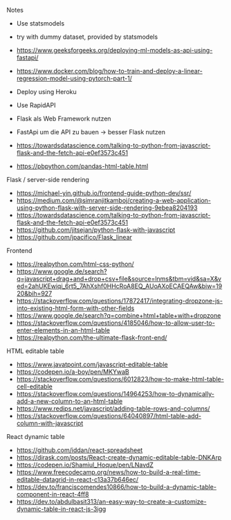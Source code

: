 Notes

- Use statsmodels
- try with dummy dataset, provided by statsmodels

- https://www.geeksforgeeks.org/deploying-ml-models-as-api-using-fastapi/
- https://www.docker.com/blog/how-to-train-and-deploy-a-linear-regression-model-using-pytorch-part-1/ 


- Deploy using Heroku
- Use RapidAPI
- Flask als Web Framework nutzen
- FastApi um die API zu bauen -> besser Flask nutzen

- https://towardsdatascience.com/talking-to-python-from-javascript-flask-and-the-fetch-api-e0ef3573c451
- https://pbpython.com/pandas-html-table.html


Flask / server-side rendering
- https://michael-yin.github.io/frontend-guide-python-dev/ssr/
- https://medium.com/@simranjitkamboj/creating-a-web-application-using-python-flask-with-server-side-rendering-9ebea8204193
- https://towardsdatascience.com/talking-to-python-from-javascript-flask-and-the-fetch-api-e0ef3573c451
- https://github.com/jitsejan/python-flask-with-javascript
- https://github.com/jpacifico/Flask_linear 

Frontend
- https://realpython.com/html-css-python/
- https://www.google.de/search?q=javascript+drag+and+drop+csv+file&source=lnms&tbm=vid&sa=X&ved=2ahUKEwiqi_6rt5_7AhXshf0HHcRoA8EQ_AUoAXoECAEQAw&biw=1920&bih=927
- https://stackoverflow.com/questions/17872417/integrating-dropzone-js-into-existing-html-form-with-other-fields
- https://www.google.de/search?q=combine+html+table+with+dropzone
- https://stackoverflow.com/questions/4185046/how-to-allow-user-to-enter-elements-in-an-html-table
- https://realpython.com/the-ultimate-flask-front-end/

HTML editable table
- https://www.javatpoint.com/javascript-editable-table
- https://codepen.io/a-boy/pen/MKYwaB
- https://stackoverflow.com/questions/6012823/how-to-make-html-table-cell-editable
- https://stackoverflow.com/questions/14964253/how-to-dynamically-add-a-new-column-to-an-html-table
- https://www.redips.net/javascript/adding-table-rows-and-columns/
- https://stackoverflow.com/questions/64040897/html-table-add-column-with-javascript

React dynamic table
- https://github.com/iddan/react-spreadsheet
- https://dirask.com/posts/React-create-dynamic-editable-table-DNKArp
- https://codepen.io/Shamiul_Hoque/pen/LNavdZ
- https://www.freecodecamp.org/news/how-to-build-a-real-time-editable-datagrid-in-react-c13a37b646ec/
- https://dev.to/franciscomendes10866/how-to-build-a-dynamic-table-component-in-react-4ff8
- https://dev.to/abdulbasit313/an-easy-way-to-create-a-customize-dynamic-table-in-react-js-3igg 
